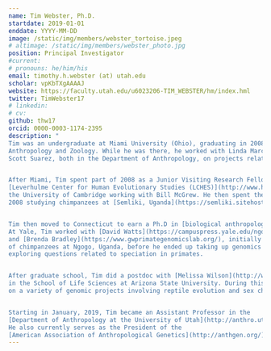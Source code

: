 ```yaml
---
name: Tim Webster, Ph.D.
startdate: 2019-01-01
enddate: YYYY-MM-DD
image: /static/img/members/webster_tortoise.jpeg
# altimage: /static/img/members/webster_photo.jpg
position: Principal Investigator
#current:
# pronouns: he/him/his
email: timothy.h.webster (at) utah.edu
scholar: vpKbTXgAAAAJ
website: https://faculty.utah.edu/u6023206-TIM_WEBSTER/hm/index.hml
twitter: TimWebster17
# linkedin:
# cv:
github: thw17
orcid: 0000-0003-1174-2395
description: "
Tim was an undergraduate at Miami University (Ohio), graduating in 2008 a BA in
Anthropology and Zoology. While he was there, he worked with Linda Marchant and
Scott Suarez, both in the Department of Anthropology, on projects related to primate behavior.


After Miami, Tim spent part of 2008 as a Junior Visiting Research Fellow in the
[Leverhulme Center for Human Evolutionary Studies (LCHES)](http://www.human-evol.cam.ac.uk/) at
the University of Cambridge working with Bill McGrew. He then spent the rest of
2008 studying chimpanzees at [Semliki, Uganda](https://semliki.sitehost.iu.edu/).


Tim then moved to Connecticut to earn a Ph.D in [biological anthropology from Yale University](https://anthropology.yale.edu/).
At Yale, Tim worked with [David Watts](https://campuspress.yale.edu/ngogochimp/)
and [Brenda Bradley](https://www.gwprimategenomicslab.org/), initially studying the behavior
of chimpanzees at Ngogo, Uganda, before he ended up taking up genomics to begin
exploring questions related to speciation in primates.


After graduate school, Tim did a postdoc with [Melissa Wilson](http://www.sexchrlab.org/)
in the School of Life Sciences at Arizona State University. During this time, he worked
on a variety of genomic projects involving reptile evolution and sex chromosomes.


Starting in January, 2019, Tim became an Assistant Professor in the
[Department of Anthropology at the University of Utah](http://anthro.utah.edu).
He also currently serves as the President of the
[American Association of Anthropological Genetics](http://anthgen.org/)."
---
```

